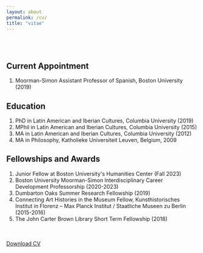 ```yaml
---
layout: about
permalink: /cv/
title: "vitae"
---
```


<br>
<br>

## Current Appointment
<ol class="fa-ul">
  <li><span class="fa-li"><i class="fa fa-user-circle"></i></span>Moorman-Simon Assistant Professor of Spanish, Boston University (2019)</li>
</ol>

## Education 
<ol class="fa-ul">
  <li><span class="fa-li"><i class="fa fa-graduation-cap"></i></span>PhD in Latin American and Iberian Cultures, Columbia University (2019)</li>
  <li><span class="fa-li"><i class="fa fa-graduation-cap"></i></span>MPhil in Latin American and Iberian Cultures, Columbia University (2015)</li>  
  <li><span class="fa-li"><i class="fa fa-graduation-cap"></i></span>MA in Latin American and Iberian Cultures, Columbia University (2012)</li>
    <li><span class="fa-li"><i class="fa fa-graduation-cap"></i></span>MA in Philosophy, Katholieke Universiteit Leuven, Belgium, 2009</li>
</ol>

## Fellowships and Awards 
<ol class="fa-ul">
  <li><span class="fa-li"><i class="fa fa-university"></i></span>Junior Fellow at Boston University's Humanities Center (Fall 2023)</li>
  <li><span class="fa-li"><i class="fa fa-university"></i></span>Boston University Moorman-Simon Interdisciplinary Career Development Professorship (2020-2023)</li>
  <li><span class="fa-li"><i class="fa fa-university"></i></span>Dumbarton Oaks Summer Research Fellowship (2019)</li>  
  <li><span class="fa-li"><i class="fa fa-university"></i></span>Connecting Art Histories in the Museum Fellow, Kunsthistorisches Institut in Florenz – Max Planck Institut / Staatliche Museen zu Berlin (2015-2016)</li>
    <li><span class="fa-li"><i class="fa fa-university"></i></span>The John Carter Brown Library Short Term Fellowship (2018)</li>
</ol>

<br>
<br>
<div class="ph3">
   <a class="f6 link dim ba ph3 pv2 mb2 dib black" href="/assets/CV-dhc-04-2022.docx.pdf">Download CV</a>
</div>
